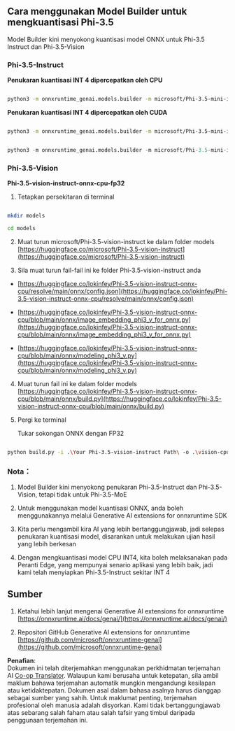 <!--
CO_OP_TRANSLATOR_METADATA:
{
  "original_hash": "3bb9f5c926673593287eddc3741226cb",
  "translation_date": "2025-07-16T22:24:07+00:00",
  "source_file": "md/01.Introduction/04/UsingORTGenAIQuantifyingPhi.md",
  "language_code": "ms"
}
-->
## **Cara menggunakan Model Builder untuk mengkuantisasi Phi-3.5**

Model Builder kini menyokong kuantisasi model ONNX untuk Phi-3.5 Instruct dan Phi-3.5-Vision

### **Phi-3.5-Instruct**

**Penukaran kuantisasi INT 4 dipercepatkan oleh CPU**

```bash

python3 -m onnxruntime_genai.models.builder -m microsoft/Phi-3.5-mini-instruct  -o ./onnx-cpu -p int4 -e cpu -c ./Phi-3.5-mini-instruct

```

**Penukaran kuantisasi INT 4 dipercepatkan oleh CUDA**

```bash

python3 -m onnxruntime_genai.models.builder -m microsoft/Phi-3.5-mini-instruct  -o ./onnx-cpu -p int4 -e cuda -c ./Phi-3.5-mini-instruct

```

```python

python3 -m onnxruntime_genai.models.builder -m microsoft/Phi-3.5-mini-instruct  -o ./onnx-cpu -p int4 -e cuda -c ./Phi-3.5-mini-instruct

```

### **Phi-3.5-Vision**

**Phi-3.5-vision-instruct-onnx-cpu-fp32**

1. Tetapkan persekitaran di terminal

```bash

mkdir models

cd models 

```

2. Muat turun microsoft/Phi-3.5-vision-instruct ke dalam folder models  
[https://huggingface.co/microsoft/Phi-3.5-vision-instruct](https://huggingface.co/microsoft/Phi-3.5-vision-instruct)

3. Sila muat turun fail-fail ini ke folder Phi-3.5-vision-instruct anda

- [https://huggingface.co/lokinfey/Phi-3.5-vision-instruct-onnx-cpu/resolve/main/onnx/config.json](https://huggingface.co/lokinfey/Phi-3.5-vision-instruct-onnx-cpu/resolve/main/onnx/config.json)

- [https://huggingface.co/lokinfey/Phi-3.5-vision-instruct-onnx-cpu/blob/main/onnx/image_embedding_phi3_v_for_onnx.py](https://huggingface.co/lokinfey/Phi-3.5-vision-instruct-onnx-cpu/blob/main/onnx/image_embedding_phi3_v_for_onnx.py)

- [https://huggingface.co/lokinfey/Phi-3.5-vision-instruct-onnx-cpu/blob/main/onnx/modeling_phi3_v.py](https://huggingface.co/lokinfey/Phi-3.5-vision-instruct-onnx-cpu/blob/main/onnx/modeling_phi3_v.py)

4. Muat turun fail ini ke dalam folder models  
[https://huggingface.co/lokinfey/Phi-3.5-vision-instruct-onnx-cpu/blob/main/onnx/build.py](https://huggingface.co/lokinfey/Phi-3.5-vision-instruct-onnx-cpu/blob/main/onnx/build.py)

5. Pergi ke terminal

    Tukar sokongan ONNX dengan FP32

```bash

python build.py -i .\Your Phi-3.5-vision-instruct Path\ -o .\vision-cpu-fp32 -p f32 -e cpu

```

### **Nota：**

1. Model Builder kini menyokong penukaran Phi-3.5-Instruct dan Phi-3.5-Vision, tetapi tidak untuk Phi-3.5-MoE

2. Untuk menggunakan model kuantisasi ONNX, anda boleh menggunakannya melalui Generative AI extensions for onnxruntime SDK

3. Kita perlu mengambil kira AI yang lebih bertanggungjawab, jadi selepas penukaran kuantisasi model, disarankan untuk melakukan ujian hasil yang lebih berkesan

4. Dengan mengkuantisasi model CPU INT4, kita boleh melaksanakan pada Peranti Edge, yang mempunyai senario aplikasi yang lebih baik, jadi kami telah menyiapkan Phi-3.5-Instruct sekitar INT 4

## **Sumber**

1. Ketahui lebih lanjut mengenai Generative AI extensions for onnxruntime [https://onnxruntime.ai/docs/genai/](https://onnxruntime.ai/docs/genai/)

2. Repositori GitHub Generative AI extensions for onnxruntime [https://github.com/microsoft/onnxruntime-genai](https://github.com/microsoft/onnxruntime-genai)

**Penafian**:  
Dokumen ini telah diterjemahkan menggunakan perkhidmatan terjemahan AI [Co-op Translator](https://github.com/Azure/co-op-translator). Walaupun kami berusaha untuk ketepatan, sila ambil maklum bahawa terjemahan automatik mungkin mengandungi kesilapan atau ketidaktepatan. Dokumen asal dalam bahasa asalnya harus dianggap sebagai sumber yang sahih. Untuk maklumat penting, terjemahan profesional oleh manusia adalah disyorkan. Kami tidak bertanggungjawab atas sebarang salah faham atau salah tafsir yang timbul daripada penggunaan terjemahan ini.